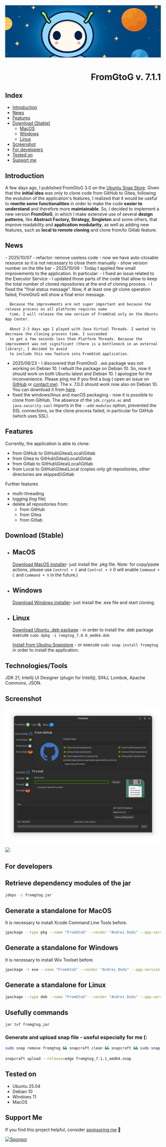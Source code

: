 <h1 align="center"><img src="images/fromgtog_header.png" alt="header" /></h1>
<h1 align="right" id="title">FromGtoG v. 7.1.1</h1>

<h2 id="index">Index</h2>

- [Introduction](#introduction)
- [News](#news)
- [Features](#features)
- [Download (Stable)](#download)
    - [MacOS](#download-macos)
    - [Windows](#download-windows)
    - [Linux](#download-linux)
- [Screenshot](#screenshot)
- [For developers](#for-developers)
- [Tested on](#tested-on)
- [Support me](#support-me)

<h2 id="introduction">Introduction</h2>

A few days ago, I published FromGtoG 3.0 on the [Ubuntu Snap Store](https://snapcraft.io/fromgtog).
Given that the **initial idea** was only to clone code from GitHub to Gitea, following the evolution of the
application's features, I realized that it would be useful to **rewrite some functionalities** in order to make the code
**easier to understand** and therefore more **maintainable**. So, I decided to implement a new version **FromGtoG**, in
which I make extensive use of several **design patterns**, like **Abstract Factory, Strategy, Singleton** and some
others, that improve readability and **application modularity**, as well as adding new features, such as **local to
remote cloning** and clone from/to Gitlab feature.

<h2 id="news">News</h2>
- 2025/10/07
    - refactor: remove useless code - now we have auto-closable resource so it is not necessary to close them manually
    - show version number on the title bar
- 2025/10/06 - Today I applied few small improvements to the application. In particular:
    - I fixed an issue related to the Executor Service
    - I updated those parts of the code that allow to keep the total number of cloned repositories at the end of cloning
      process.
    - I fixed the "final status message". Now, if at least one git clone operation failed, FromGtoG will show a final
      error message.

      Because the improvements are not super important and because the release process on all platforms requires some
      time, I will release the new version of FromGtoG only on the Ubuntu App Center.

      About 2-3 days ago I played with Java Virtual Threads. I wanted to decrease the cloning process time. I succeeded
      to get a few seconds less than Platform Threads. Because the improvement was not significant (there is a bottleneck in an external library), I decided to avoid
      to include this new feature into FromGtoG application.
- 2025/06/23 - I discovered that FromGtoG `.deb` package was not working on Debian 10. I rebuilt the package on Debian
    10. So, now it should work on both Ubuntu latest and Debian 10. I apologize for the inconvenience. Please ping me if
        you find a bug (
        open an issue on [GitHub](https://github.com/goto-eof/fromgtog/issues)
        or [contact me](https://andre-i.eu/#contactme)). The v. 7.0.0 should work now also on Debian 10.
        You can download it
        from [here](https://github.com/goto-eof/fromgtog/releases/download/7.0.0/fromgtog_7.0.0_amd64.deb).
- fixed the windows/linux and macOS packaging - now it is possible to clone from GitHub. The absence of the
  `jdk.crypto.ec` and `java.security.sasl` imports in the `--add-modules` option, prevented the SSL connections, so the
  clone process failed, in particular for GitHub (which uses SSL).

<h2 id="features">Features</h2>

Currently, the application is able to clone:

- from GitHub to GitHub\Gitea\Local\Gitlab
- from Gitea to GitHub\Gitea\Local\Gitlab
- from Gitlab to GitHub\Gitea\Local\Gitlab
- from Local to GitHub\Gitea\Local (copies only git repositories, other directories are skipped)\Gitlab

Further features

- multi-threading
- logging (log file)
- delete all repositories from:
    - from GitHub
    - from Gitea
    - from Gitlab

<h2 id="download">Download (Stable)</h2>

- <h2 id="download-macos">MacOS</h2>

  [Download MacOS installer](https://github.com/goto-eof/fromgtog/releases/download/7.0.0/FromGtoG-7.0.0.pkg)- just
  install the .pkg file. Note: for copy/paste actions, please use `Control + C` and `Control + V` (I will enable
  `Command + C` and `Command + V` in the future.)

- <h2 id="download-windows">Windows</h2>

  [Download Windows installer](https://github.com/goto-eof/fromgtog/releases/download/7.0.0/FromGtoG-7.0.0.exe)- just
  install the .exe file and start cloning.

- <h2 id="download-linux">Linux</h2>

  [Download Ubuntu .deb package](https://github.com/goto-eof/fromgtog/releases/download/7.0.0/fromgtog_7.0.0_amd64.deb) -
  in order to install the .deb package execute `sudo dpkg -i romgtog_7.0.0_amd64.deb`

  [Install from Ubutnu Snapstore](https://snapcraft.io/fromgtog) - or execute `sudo snap install fromgtog` in order to
  install the application.

<h2 id="technologies">Technologies/Tools</h2>

JDK 21, Intellij UI Designer (plugin for Intellij), Slf4J, Lombok, Apache Commons, JSON.

<h2 id="screenshot">Screenshot</h2>

![screenshot](images/screenshot.png)

<img src="https://andre-i.eu/api/v1/ipResource/custom.png?host=https://github.com/goto-eof/fromgtog" onerror="this.style.display='none'" />

<h2 id="for-developers">For developers</h2>

## Retrieve dependency modules of the jar

```bash
jdeps -s fromgtog.jar
```

## Generate a standalone for MacOS

It is necessary to install Xcode Command Line Tools before.

```bash
jpackage --type pkg --name "FromGtoG" --vendor "Andrei Dodu" --app-version "7.1.1" --input "target" --main-jar "fromgtog.jar" --icon "resources/icon.icns" --main-class "com.andreidodu.fromgtog.Main" --dest "executable" --add-modules java.base,java.desktop,java.net.http,jdk.crypto.ec,java.security.sasl,java.naming,java.sql,java.management,java.security.jgss,java.xml,java.logging --verbose --java-options "-Dawt.useSystemAAFontSettings=on -Dswing.aatext=true -Dsun.java2d.uiScale=true"
```

## Generate a standalone for Windows

It is necessary to install Wix Toolset before.

```bash
jpackage -t exe --name "FromGtoG" --vendor "Andrei Dodu" --app-version "7.1.1" --input "target" --dest "executable" --main-jar "fromgtog.jar" --icon "resources\icon.ico" --resource-dir resources --add-modules java.base,java.desktop,java.net.http,java.naming,java.sql,java.management,java.security.jgss,java.xml,java.logging,jdk.crypto.ec,java.security.sasl --win-shortcut --win-menu --main-class com.andreidodu.fromgtog.Main
```

## Generate a standalone for Linux

```bash
jpackage --type deb --name "FromGtoG" --vendor "Andrei Dodu" --app-version "7.1.1" --input "target" --main-jar "fromgtog.jar" --icon "resources/icon.png" --main-class "com.andreidodu.fromgtog.Main" --dest "executable" --add-modules java.base,java.desktop,java.net.http,java.naming,java.sql,java.management,java.security.jgss,java.xml,java.logging,jdk.crypto.ec,java.security.sasl --linux-shortcut --verbose --linux-package-deps "libasound2, libpulse0"
```

## Usefully commands

```bash
jar tvf fromgtog.jar 
```

### Generate and upload snap file - useful especially for me (: 

```bash
sudo snap remove fromgtog && snapcraft clean && snapcraft && sudo snap install fromgtog_7.1.1_amd64.snap --dangerous && fromgtog

snapcraft upload --release=edge fromgtog_7.1.1_amd64.snap
```

<h2 id="tested-on">Tested on</h2>

- Ubuntu 25.04
- Debian 10
- Windows 11
- MacOS

<h2 id="support-me">Support Me</h2>

If you find this project helpful, consider [sponsoring me](https://github.com/sponsors/goto-eof) 💚

[![Sponsor](https://img.shields.io/badge/Sponsor-❤️-brightgreen)](https://github.com/sponsors/goto-eof)


